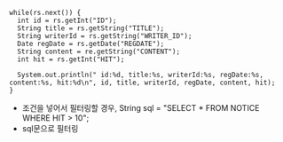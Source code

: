 ~~~
while(rs.next()) {
  int id = rs.getInt("ID");
  String title = rs.getString("TITLE");
  String writerId = rs.getString("WRITER_ID");
  Date regDate = rs.getDate("REGDATE");
  String content = re.getString("CONTENT");
  int hit = rs.getInt("HIT");
  
  System.out.println(" id:%d, title:%s, writerId:%s, regDate:%s, content:%s, hit:%d\n", id, title, writerId, regDate, content, hit);
}
~~~

* 조건을 넣어서 필터링할 경우, String sql = "SELECT * FROM NOTICE WHERE HIT > 10"; 
* sql문으로 필터링 
